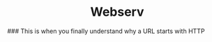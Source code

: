 <h1 align="center">
Webserv </h1>
### This is when you finally understand why a URL starts with HTTP 